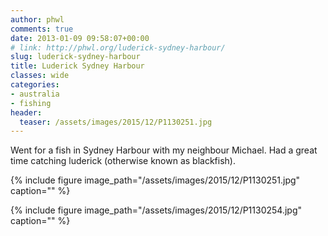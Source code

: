 ```yaml
---
author: phwl
comments: true
date: 2013-01-09 09:58:07+00:00
# link: http://phwl.org/luderick-sydney-harbour/
slug: luderick-sydney-harbour
title: Luderick Sydney Harbour
classes: wide
categories:
- australia
- fishing
header:
  teaser: /assets/images/2015/12/P1130251.jpg
---
```


Went for a fish in Sydney Harbour with my neighbour Michael. Had a great time catching luderick (otherwise known as blackfish).

{% include figure image_path="/assets/images/2015/12/P1130251.jpg" caption="" %}

<!-- more -->

{% include figure image_path="/assets/images/2015/12/P1130254.jpg" caption="" %}
